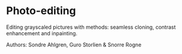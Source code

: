 # Photo-editing
Editing grayscaled pictures with methods: seamless cloning, contrast enhancement and inpainting.

Authors: Sondre Ahlgren, Guro Storlien & Snorre Rogne
